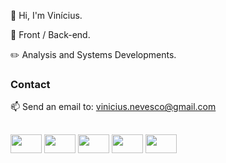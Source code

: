 👋 Hi, I'm Vinícius.

👀 Front / Back-end.

✏️ Analysis and Systems Developments.

### Contact
📫 Send an email to: vinicius.nevesco@gmail.com

##

<div style="display: inline block">
<img width="50px" height="30" src="https://cdn.jsdelivr.net/gh/devicons/devicon/icons/html5/html5-original-wordmark.svg" />
<img width="50px" height="30" src="https://cdn.jsdelivr.net/gh/devicons/devicon/icons/css3/css3-original-wordmark.svg" />
<img width="50px" height="30" src="https://cdn.jsdelivr.net/gh/devicons/devicon/icons/javascript/javascript-original.svg" />
<img width="50px" height="30" src="https://cdn.jsdelivr.net/gh/devicons/devicon/icons/mysql/mysql-plain-wordmark.svg" />
<img width="50px" height="30" src="https://cdn.jsdelivr.net/gh/devicons/devicon/icons/php/php-original.svg" />
</div>
